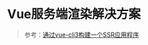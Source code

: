 <!--
 * @Description: Vue服务端渲染解决方案
 * @Date: 2019-08-10 01:46:28
 * @LastEditors: phoebus
 * @LastEditTime: 2019-08-13 14:43:58
 -->
# Vue服务端渲染解决方案



> 参考：[通过vue-cli3构建一个SSR应用程序](https://juejin.im/post/5b98e5875188255c8320f88a)

